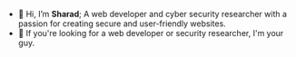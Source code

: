 - 👋 Hi, I’m <b>Sharad</b>; A web developer and cyber security researcher with a passion for creating secure and user-friendly websites.
- 👀 If you're looking for a web developer or security researcher, I'm your guy.

<!---
paponahmedsharad/paponahmedsharad is a ✨ special ✨ repository because its `README.md` (this file) appears on your GitHub profile.
You can click the Preview link to take a look at your changes.
--->
